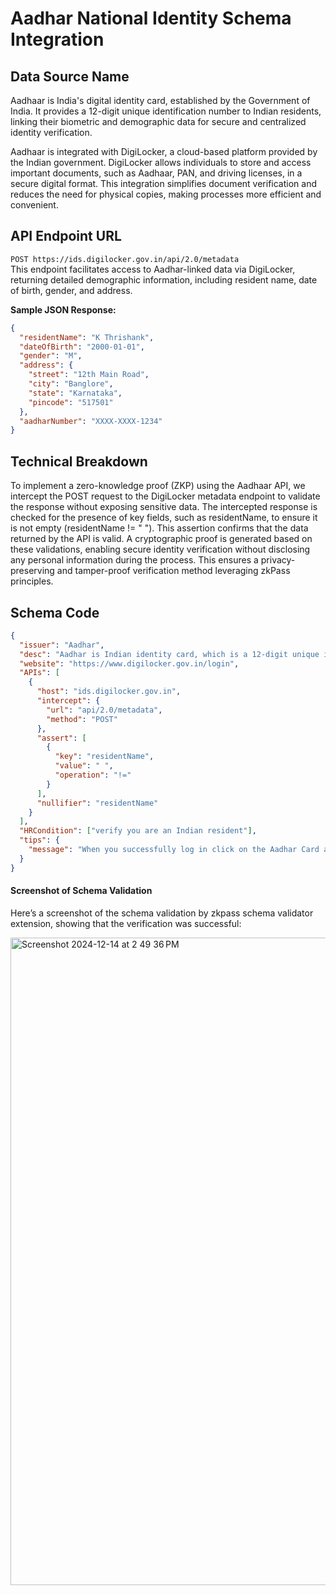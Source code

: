 # Aadhar National Identity Schema Integration

## Data Source Name

Aadhaar is India's digital identity card, established by the Government of India. It provides a 12-digit unique identification number to Indian residents, linking their biometric and demographic data for secure and centralized identity verification. 

Aadhaar is integrated with DigiLocker, a cloud-based platform provided by the Indian government. DigiLocker allows individuals to store and access important documents, such as Aadhaar, PAN, and driving licenses, in a secure digital format. This integration simplifies document verification and reduces the need for physical copies, making processes more efficient and convenient.
## API Endpoint URL

`POST https://ids.digilocker.gov.in/api/2.0/metadata`  
This endpoint facilitates access to Aadhar-linked data via DigiLocker, returning detailed demographic information, including resident name, date of birth, gender, and address.

**Sample JSON Response:**

```json
{
  "residentName": "K Thrishank",
  "dateOfBirth": "2000-01-01",
  "gender": "M",
  "address": {
    "street": "12th Main Road",
    "city": "Banglore",
    "state": "Karnataka",
    "pincode": "517501"
  },
  "aadharNumber": "XXXX-XXXX-1234"
}
```

## Technical Breakdown
To implement a zero-knowledge proof (ZKP) using the Aadhaar API, we intercept the POST request to the DigiLocker metadata endpoint to validate the response without exposing sensitive data. The intercepted response is checked for the presence of key fields, such as residentName, to ensure it is not empty (residentName != " "). This assertion confirms that the data returned by the API is valid. A cryptographic proof is generated based on these validations, enabling secure identity verification without disclosing any personal information during the process. This ensures a privacy-preserving and tamper-proof verification method leveraging zkPass principles.

## Schema Code

```json
{
  "issuer": "Aadhar",
  "desc": "Aadhar is Indian identity card, which is a 12-digit unique identity number that can be obtained by residents of India",
  "website": "https://www.digilocker.gov.in/login",
  "APIs": [
    {
      "host": "ids.digilocker.gov.in",
      "intercept": {
        "url": "api/2.0/metadata",
        "method": "POST"
      },
      "assert": [
        {
          "key": "residentName",
          "value": " ",
          "operation": "!="
        }
      ],
      "nullifier": "residentName"
    }
  ],
  "HRCondition": ["verify you are an Indian resident"],
  "tips": {
    "message": "When you successfully log in click on the Aadhar Card and , please click the 'Start' button to initiate the verification process."
  }
}
```

#### Screenshot of Schema Validation

Here’s a screenshot of the schema validation by zkpass schema validator extension, showing that the verification was successful:

<img width="1036" alt="Screenshot 2024-12-14 at 2 49 36 PM" src="https://github.com/user-attachments/assets/03184fac-0c44-498b-94f2-abd117c2284b" />
